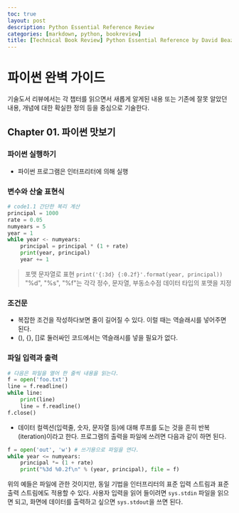 ```yaml
---
toc: true
layout: post
description: Python Essential Reference Review
categories: [markdown, python, bookreview]
title: [Technical Book Review] Python Essential Reference by David Beazley
---
```

# 파이썬 완벽 가이드
기술도서 리뷰에서는 각 챕터를 읽으면서 새롭게 알게된 내용 또는 기존에 잘못 알았던 내용, 개념에 대한 확실한 정의 등을 중심으로 기술한다.
## Chapter 01. 파이썬 맛보기
### 파이썬 실행하기
- 파이썬 프로그램은 인터프리터에 의해 실행

### 변수와 산술 표현식
``` python
# code1.1 간단한 복리 계산
principal = 1000
rate = 0.05
numyears = 5
year = 1
while year <- numyears:
    principal = principal * (1 + rate)
    print(year, principal)
    year += 1
```
> 포맷 문자열로 표현
`print('{:3d} {:0.2f}'.format(year, principal))`
"%d", "%s", "%f"는 각각 정수, 문자열, 부동소수점 데이터 타입의 포맷을 지정

### 조건문
- 복잡한 조건을 작성하다보면 줄이 길어질 수 있다. 이럴 때는 역슬래시를 넣어주면 된다.
- (), {}, []로 둘러싸인 코드에서는 역슬래시를 넣을 필요가 없다.

### 파일 입력과 출력
```python
# 다음은 파일을 열어 한 줄씩 내용을 읽는다.
f = open('foo.txt')
line = f.readline()
while line:
    print(line)
    line = f.readline()
f.close()
```
- 데이터 컬렉션(입력줄, 숫자, 문자열 등)에 대해 루프를 도는 것을 흔히 반복(iteration)이라고 한다. 
프로그램의 출력을 파일에 쓰려면 다음과 같이 하면 된다.
```python
f = open('out', 'w') # 쓰기용으로 파일을 연다.
while year <= numyears:
    principal *= (1 + rate)
    print("%3d %0.2f\n" % (year, principal), file = f)
```
위의 예들은 파일에 관한 것이지만, 동일 기법을 인터프리터의 표준 입력 스트림과 표준 출력 스트림에도 적용할 수 있다.
사용자 입력을 읽어 들이려면 `sys.stdin` 파일을 읽으면 되고, 화면에 데이터를 출력하고 싶으면 `sys.stdout`을 쓰면 된다.
